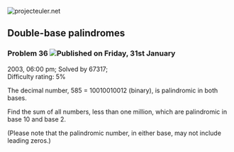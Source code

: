 ![projecteuler.net](images/print_page_logo.png)

## Double-base palindromes

### Problem 36 ![](images/icon_info.png)Published on Friday, 31st January
2003, 06:00 pm; Solved by 67317;  
Difficulty rating: 5%

The decimal number, 585 = 10010010012 (binary), is palindromic in both bases.

Find the sum of all numbers, less than one million, which are palindromic in
base 10 and base 2.

(Please note that the palindromic number, in either base, may not include
leading zeros.)

  
  

